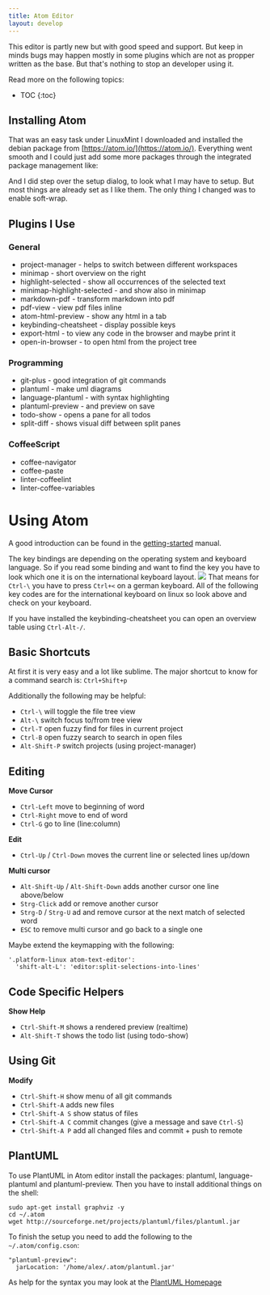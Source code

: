 ```yaml
---
title: Atom Editor
layout: develop
---
```


This editor is partly new but with good speed and support. But keep in minds bugs
may happen mostly in some plugins which are not as propper written as the base.
But that's nothing to stop an developer using it.

Read more on the following topics:

* TOC
{:toc}


Installing Atom
--------------------------------------------------------------------------------
That was an easy task under LinuxMint I downloaded and installed the debian package
from [https://atom.io/](https://atom.io/). Everything went smooth and I could just
add some more packages through the integrated package management like:

And I did step over the setup dialog, to look what I may have to setup. But most
things are already set as I like them.
The only thing I changed was to enable soft-wrap.


Plugins I Use
--------------------------------------------------------------------------------

### General

- project-manager - helps to switch between different workspaces
- minimap - short overview on the right
- highlight-selected - show all occurrences of the selected text
- minimap-highlight-selected - and show also in minimap
- markdown-pdf - transform markdown into pdf
- pdf-view - view pdf files inline
- atom-html-preview - show any html in a tab
- keybinding-cheatsheet - display possible keys
- export-html - to view any code in the browser and maybe print it
- open-in-browser - to open html from the project tree

### Programming

- git-plus - good integration of git commands
- plantuml - make uml diagrams
- language-plantuml - with syntax highlighting
- plantuml-preview - and preview on save
- todo-show - opens a pane for all todos
- split-diff - shows visual diff between split panes

### CoffeeScript

- coffee-navigator
- coffee-paste
- linter-coffeelint
- linter-coffee-variables


Using Atom
================================================================================
A good introduction can be found in the
[getting-started](https://atom.io/docs/latest/getting-started-atom-basics) manual.

The key bindings are depending on the operating system and keyboard language.
So if you read some binding and want to find the key you have to look which one
it is on the international keyboard layout.
![](https://upload.wikimedia.org/wikipedia/commons/thumb/d/da/KB_United_Kingdom.svg/900px-KB_United_Kingdom.svg.png)
That means for `Ctrl-\` you have to press `Ctrl+<` on a german keyboard. All of the following key codes are for the international keyboard on linux so look above and check on your keyboard.

If you have installed the keybinding-cheatsheet you can open an overview table using `Ctrl-Alt-/`.


Basic Shortcuts
--------------------------------------------------------------------------------
At first it is very easy and a lot like sublime. The major shortcut to know for
a command search is: `Ctrl+Shift+p`

Additionally the following may be helpful:

- `Ctrl-\` will toggle the file tree view
- `Alt-\` switch focus to/from tree view
- `Ctrl-T` open fuzzy find for files in current project
- `Ctrl-B` open fuzzy search to search in open files
- `Alt-Shift-P` switch projects (using project-manager)


Editing
--------------------------------------------------------------------------------
**Move Cursor**

- `Ctrl-Left` move to beginning of word
- `Ctrl-Right` move to end of word
- `Ctrl-G` go to line (line:column)

**Edit**

- `Ctrl-Up` / `Ctrl-Down` moves the current line or selected lines up/down

**Multi cursor**

- `Alt-Shift-Up` / `Alt-Shift-Down` adds another cursor one line above/below
- `Strg-Click` add or remove another cursor
- `Strg-D` / `Strg-U` ad and remove cursor at the next match of selected word
- `ESC` to remove multi cursor and go back to a single one

Maybe extend the keymapping with the following:

    '.platform-linux atom-text-editor':
      'shift-alt-L': 'editor:split-selections-into-lines'


Code Specific Helpers
--------------------------------------------------------------------------------
**Show Help**

- `Ctrl-Shift-M` shows a rendered preview (realtime)
- `Alt-Shift-T` shows the todo list (using todo-show)


Using Git
--------------------------------------------------------------------------------

**Modify**

- `Ctrl-Shift-H` show menu of all git commands
- `Ctrl-Shift-A` adds new files
- `Ctrl-Shift-A S` show status of files
- `Ctrl-Shift-A C` commit changes (give a message and save `Ctrl-S`)
- `Ctrl-Shift-A P` add all changed files and commit + push to remote


PlantUML
--------------------------------------------------------------------------------
To use PlantUML in Atom editor install the packages: plantuml, language-plantuml
and plantuml-preview. Then you have to install additional things on the shell:

    sudo apt-get install graphviz -y
    cd ~/.atom
    wget http://sourceforge.net/projects/plantuml/files/plantuml.jar

To finish the setup you need to add the following to the `~/.atom/config.cson`:

    "plantuml-preview":
      jarLocation: '/home/alex/.atom/plantuml.jar'

As help for the syntax you may look at the
[PlantUML Homepage](http://plantuml.com/sequence.html)
